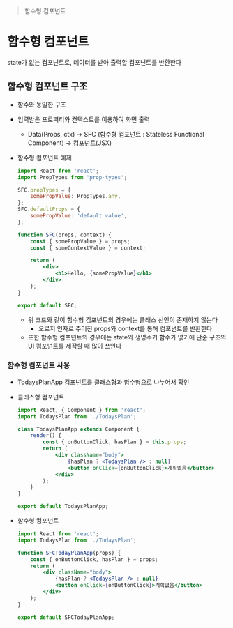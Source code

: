 > 함수형 컴포넌트

# 함수형 컴포넌트
state가 없는 컴포넌트로, 데이터를 받아 출력할 컴포넌트를 반환한다

## 함수형 컴포넌트 구조

- 함수와 동일한 구조
    
- 입력받은 프로퍼티와 컨텍스트를 이용하여 화면 출력
    
    - Data(Props, ctx) → SFC (함수형 컴포넌트 : Stateless Functional Component) → 컴포넌트(JSX)
- 함수형 컴포넌트 예제
    
    ```jsx
    import React from 'react';
    import PropTypes from 'prop-types';
    
    SFC.propTypes = {
        somePropValue: PropTypes.any,
    };
    SFC.defaultProps = {
        somePropValue: 'default value',
    };
    
    function SFC(props, context) {
        const { somePropValue } = props;
        const { someContextValue } = context;
    
        return (
            <div>
                <h1>Hello, {somePropValue}</h1>
            </div>
        );
    }
    
    export default SFC;
    ```
    
    - 위 코드와 같이 함수형 컴포넌트의 경우에는 클래스 선언이 존재하지 않는다
        - 오로지 인자로 주어진 props와 context를 통해 컴포넌트를 반환한다
    - 또한 함수형 컴포넌트의 경우에는 state와 생명주기 함수가 없기에 단순 구조의 UI 컴포넌트를 제작할 때 많이 쓰인다

### 함수형 컴포넌트 사용

- TodaysPlanApp 컴포넌트를 클래스형과 함수형으로 나누어서 확인
    
- 클래스형 컴포넌트
    
    ```jsx
    import React, { Component } from 'react';
    import TodaysPlan from './TodaysPlan';
    
    class TodaysPlanApp extends Component {
        render() {
            const { onButtonClick, hasPlan } = this.props;
            return (
                <div className="body">
                    {hasPlan ? <TodaysPlan /> : null}
                    <button onClick={onButtonClick}>계획없음</button>
                </div>
            );
        }
    }
    
    export default TodaysPlanApp;
    ```
    
- 함수형 컴포넌트
    
    ```jsx
    import React from 'react';
    import TodaysPlan from './TodaysPlan';
    
    function SFCTodayPlanApp(props) {
        const { onButtonClick, hasPlan } = props;
        return (
            <div className="body">
                {hasPlan ? <TodaysPlan /> : null}
                <button onClick={onButtonClick}>계획없음</button>
            </div>
        );
    }
    
    export default SFCTodayPlanApp;
    ```